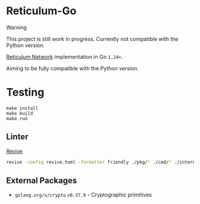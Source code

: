 # Reticulum-Go

> [!WARNING]  
> This project is still work in progress. Currently not compatible with the Python version.

[Reticulum Network](https://github.com/markqvist/Reticulum) implementation in Go `1.24+`.

Aiming to be fully compatible with the Python version. 

# Testing

```
make install
make build
make run
```

## Linter

[Revive](https://github.com/mgechev/revive)

```bash
revive -config revive.toml -formatter friendly ./pkg/* ./cmd/* ./internal/*
```

## External Packages

- `golang.org/x/crypto` `v0.37.0` - Cryptographic primitives
